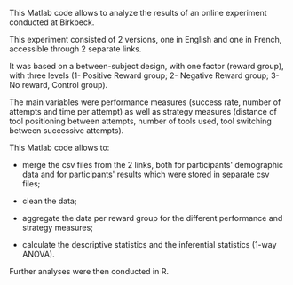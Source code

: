 This Matlab code allows to analyze the results of an online experiment conducted at Birkbeck.

This experiment consisted of 2 versions, one in English and one in French, accessible through 2 separate links.

It was based on a between-subject design, with one factor (reward group), with three levels (1- Positive Reward group; 2- Negative Reward group; 3- No reward, Control group).

The main variables were performance measures (success rate, number of attempts and time per attempt) as well as strategy measures (distance of tool positioning between attempts, number of tools used, tool switching between successive attempts).

This Matlab code allows to:

- merge the csv files from the 2 links, both for participants' demographic data and for participants' results which were stored in separate csv files;

- clean the data;

- aggregate the data per reward group for the different performance and strategy measures;

- calculate the descriptive statistics and the inferential statistics (1-way ANOVA).

Further analyses were then conducted in R.